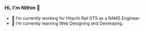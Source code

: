 ### Hi, I'm Nithin 👋

- 🔭 I’m currently working for Hitachi Rail STS as a RAMS Engineer.
- 🌱 I’m currently learning Web Designing and Developing.

<!--
**NthnShtty/NthnShtty** is a ✨ _special_ ✨ repository because its `README.md` (this file) appears on your GitHub profile.

Here are some ideas to get you started:

- 🔭 I’m currently working for Hitachi Rail STS as a RAMS Engineer.
- 🌱 I’m currently learning Web Designing and Developing.
- 👯 I’m looking to collaborate on ...
- 🤔 I’m looking for help with ...
- 💬 Ask me about ...
- 📫 How to reach me: ...
- 😄 Pronouns: ...
- ⚡ Fun fact: ...
-->
